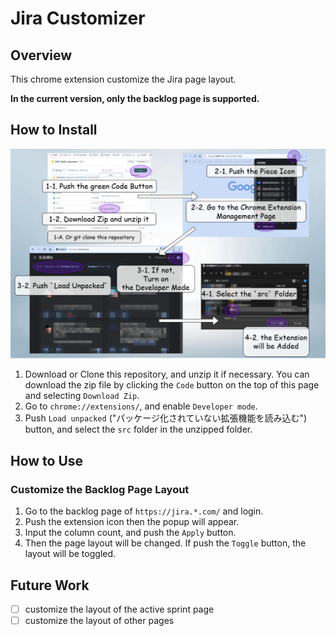 # Jira Customizer

## Overview

This chrome extension customize the Jira page layout.

**In the current version, only the backlog page is supported.**

## How to Install

<img src="./img/tutorial_manually-install-chrome-extension.png" max-height="30vh" max-width="80vw">

1. Download or Clone this repository, and unzip it if necessary.
   You can download the zip file by clicking the `Code` button on the top of this page and selecting `Download Zip`.
2. Go to `chrome://extensions/`, and enable `Developer mode`.
3. Push `Load unpacked` ("パッケージ化されていない拡張機能を読み込む") button, and select the `src` folder in the unzipped folder.

## How to Use

### Customize the Backlog Page Layout

1. Go to the backlog page of `https://jira.*.com/` and login.
2. Push the extension icon then the popup will appear.
3. Input the column count, and push the `Apply` button.
4. Then the page layout will be changed. If push the `Toggle` button, the layout will be toggled.

## Future Work

- [ ] customize the layout of the active sprint page
- [ ] customize the layout of other pages

